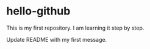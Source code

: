 # hello-github
This is my first repository. I am learning it step by step.



Update README with my first message.
